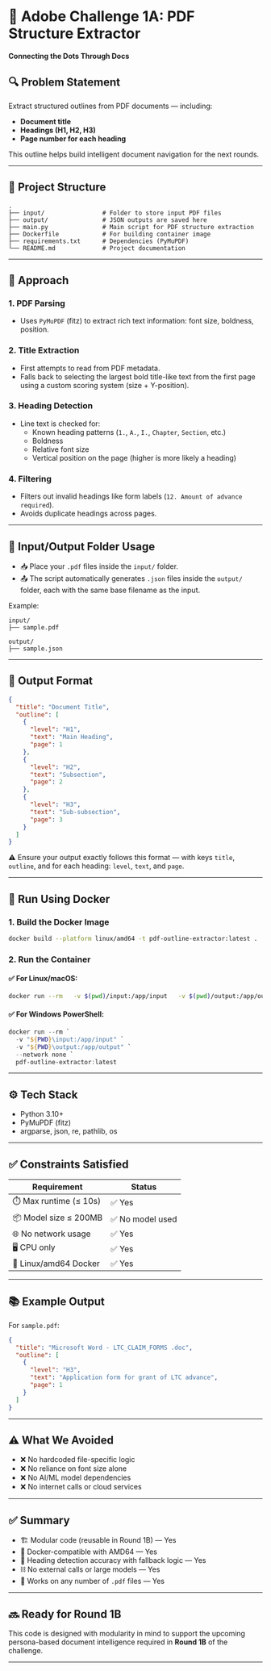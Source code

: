 # 🧠 Adobe Challenge 1A: PDF Structure Extractor  
**Connecting the Dots Through Docs**

## 🔍 Problem Statement  
Extract structured outlines from PDF documents — including:
- **Document title**
- **Headings (H1, H2, H3)**  
- **Page number for each heading**

This outline helps build intelligent document navigation for the next rounds.

---

## 📁 Project Structure

```
.
├── input/                # Folder to store input PDF files
├── output/               # JSON outputs are saved here
├── main.py               # Main script for PDF structure extraction
├── Dockerfile            # For building container image
├── requirements.txt      # Dependencies (PyMuPDF)
└── README.md             # Project documentation
```

---

## 🧩 Approach

### 1. PDF Parsing
- Uses `PyMuPDF` (fitz) to extract rich text information: font size, boldness, position.

### 2. Title Extraction
- First attempts to read from PDF metadata.
- Falls back to selecting the largest bold title-like text from the first page using a custom scoring system (size + Y-position).

### 3. Heading Detection
- Line text is checked for:
  - Known heading patterns (`1.`, `A.`, `I.`, `Chapter`, `Section`, etc.)
  - Boldness
  - Relative font size
  - Vertical position on the page (higher is more likely a heading)

### 4. Filtering
- Filters out invalid headings like form labels (`12. Amount of advance required`).
- Avoids duplicate headings across pages.

---

## 📂 Input/Output Folder Usage

- 📥 Place your `.pdf` files inside the `input/` folder.
- 📤 The script automatically generates `.json` files inside the `output/` folder, each with the same base filename as the input.

Example:
```
input/
├── sample.pdf

output/
├── sample.json
```

---

## 📝 Output Format

```json
{
  "title": "Document Title",
  "outline": [
    {
      "level": "H1",
      "text": "Main Heading",
      "page": 1
    },
    {
      "level": "H2",
      "text": "Subsection",
      "page": 2
    },
    {
      "level": "H3",
      "text": "Sub-subsection",
      "page": 3
    }
  ]
}
```

⚠️ Ensure your output exactly follows this format — with keys `title`, `outline`, and for each heading: `level`, `text`, and `page`.

---

## 🐳 Run Using Docker

### 1. Build the Docker Image

```bash
docker build --platform linux/amd64 -t pdf-outline-extractor:latest .
```

### 2. Run the Container

#### ✅ For Linux/macOS:
```bash
docker run --rm   -v $(pwd)/input:/app/input   -v $(pwd)/output:/app/output   --network none   pdf-outline-extractor:latest
```

#### ✅ For Windows PowerShell:
```powershell
docker run --rm `
  -v "${PWD}\input:/app/input" `
  -v "${PWD}\output:/app/output" `
  --network none `
  pdf-outline-extractor:latest
```

---

## ⚙️ Tech Stack

- Python 3.10+
- PyMuPDF (fitz)
- argparse, json, re, pathlib, os

---

## ✅ Constraints Satisfied

| Requirement             | Status         |
|-------------------------|----------------|
| ⏱️ Max runtime (≤ 10s)    | ✅ Yes          |
| 📦 Model size ≤ 200MB     | ✅ No model used |
| 🌐 No network usage      | ✅ Yes          |
| 🖥️ CPU only              | ✅ Yes          |
| 🐳 Linux/amd64 Docker    | ✅ Yes          |

---

## 📚 Example Output

For `sample.pdf`:

```json
{
  "title": "Microsoft Word - LTC_CLAIM_FORMS .doc",
  "outline": [
    {
      "level": "H3",
      "text": "Application form for grant of LTC advance",
      "page": 1
    }
  ]
}
```

---

## ⚠️ What We Avoided

- ❌ No hardcoded file-specific logic
- ❌ No reliance on font size alone
- ❌ No AI/ML model dependencies
- ❌ No internet calls or cloud services

---

## ✅ Summary

- 🏗️ Modular code (reusable in Round 1B) — Yes  
- 🐳 Docker-compatible with AMD64 — Yes  
- 🧠 Heading detection accuracy with fallback logic — Yes  
- ⛓️ No external calls or large models — Yes  
- 📄 Works on any number of `.pdf` files — Yes  

---

## 🔜 Ready for Round 1B

This code is designed with modularity in mind to support the upcoming persona-based document intelligence required in **Round 1B** of the challenge.

---